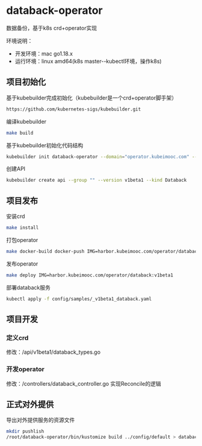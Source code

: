 # databack-operator
数据备份，基于k8s crd+operator实现

环境说明：
- 开发环境：mac go1.18.x
- 运行环境：linux amd64(k8s master--kubectl环境，操作k8s)

## 项目初始化

基于kubebuilder完成初始化（kubebuilder是一个crd+operator脚手架）
```bash
https://github.com/kubernetes-sigs/kubebuilder.git
```
编译kubebuilder
```bash
make build
```
基于kubebuilder初始化代码结构
```bash
kubebuilder init databack-operator --domain="operator.kubeimooc.com" --project-name="databack-operator" --repo="kubeimooc.com/operator-databackup"
```
创建API

``` bash
kubebuilder create api --group "" --version v1beta1 --kind Databack
```

## 项目发布

安装crd
```bash
make install
```
打包operator
```bash
make docker-build docker-push IMG=harbor.kubeimooc.com/operator/databack:v1beta1
```
发布operator
```bash
make deploy IMG=harbor.kubeimooc.com/operator/databack:v1beta1
```
部署databack服务
```bash
kubectl apply -f config/samples/_v1beta1_databack.yaml
```

## 项目开发

### 定义crd
修改：/api/v1beta1/databack_types.go

### 开发operator
修改：/controllers/databack_controller.go
实现Reconcile的逻辑

## 正式对外提供
导出对外提供服务的资源文件
```bash
mkdir pushlish
/root/databack-operator/bin/kustomize build ../config/default > databack-operator.yaml
```